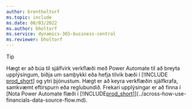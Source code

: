 ```yaml
---
author: brentholtorf
ms.topic: include
ms.date: 08/03/2022
ms.author: bholtorf
ms.service: dynamics-365-business-central
ms.reviewer: bholtorf
---
```

> [!TIP]
> Hægt er að búa til sjálfvirk verkflæði með Power Automate til að breyta upplýsingum, biðja um samþykki eða hefja tilvik bæði í [!INCLUDE [prod_short](prod_short.md)] og ytri þjónustum. Hægt er að keyra verkflæðin sjálfkrafa, samkvæmt eftirspurn eða reglubundið. Frekari upplýsingar er að finna í [Nota Power Automate flæði í [!INCLUDE[prod_short](includes/prod_short.md)]](../across-how-use-financials-data-source-flow.md).
